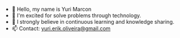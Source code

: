- 👋 Hello, my name is Yuri Marcon
- 👀 I'm excited for solve problems through technology.
- 🌱 I strongly believe in continuous learning and knowledge sharing.
- 📫 Contact: yuri.erik.oliveira@gmail.com

<!---
yuri1010/yuri1010 is a ✨ special ✨ repository because its `README.md` (this file) appears on your GitHub profile.
You can click the Preview link to take a look at your changes.
--->
